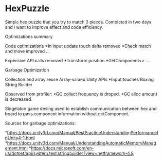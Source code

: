 # HexPuzzle
Simple hex puzzle that you try to match 3 pieces. Completed in two days and i want to improve effect and code efficiency.


Optimizations summary

Code optimizations
*In input update touch delta removed
*Check match and move improved
...

Expensive API calls removed
*Transform.position
*GetComponent<>
...

Garbage Optimization

Collection and array reuse
Array-valued Unity APIs
*Input.touches
Boxing
String Builder

Observed from profiler:
*GC collect frequency is droped.
*GC alloc amount is decreased.


Singelaton game desing used to establish communication between hex and board to pass component information without getComponent.

Sources for garbage optimizations:

*https://docs.unity3d.com/Manual/BestPracticeUnderstandingPerformanceInUnity4-1.html
*https://docs.unity3d.com/Manual/UnderstandingAutomaticMemoryManagement.html
*https://docs.microsoft.com/en-us/dotnet/api/system.text.stringbuilder?view=netframework-4.8

